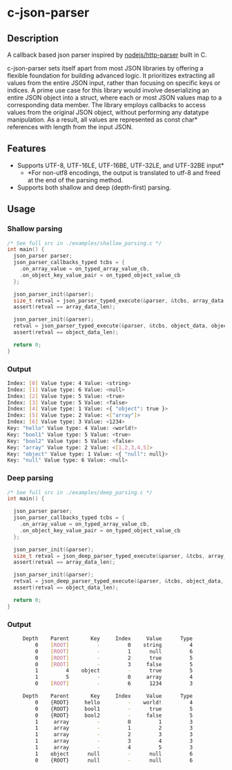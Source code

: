 # c-json-parser

## Description
A callback based json parser inspired by [nodejs/http-parser](https://github.com/nodejs/http-parser) built in C.

c-json-parser sets itself apart from most JSON libraries by offering a flexible foundation for building advanced logic. It prioritizes extracting all values from the entire JSON input, rather than focusing on specific keys or indices. A prime use case for this library would involve deserializing an entire JSON object into a struct, where each or most JSON values map to a corresponding data member. The library employs callbacks to access values from the original JSON object, without performing any datatype manipulation. As a result, all values are represented as const char* references with length from the input JSON.

## Features
 - Supports UTF-8, UTF-16LE, UTF-16BE, UTF-32LE, and UTF-32BE input*
    - *For non-utf8 encodings, the output is translated to utf-8 and freed at the end of the parsing method.
 - Supports both shallow and deep (depth-first) parsing.

## Usage
### Shallow parsing
```C
/* See full src in ./examples/shallow_parsing.c */
int main() {
  json_parser parser;
  json_parser_callbacks_typed tcbs = {
    .on_array_value = on_typed_array_value_cb,
    .on_object_key_value_pair = on_typed_object_value_cb
  };

  json_parser_init(&parser);
  size_t retval = json_parser_typed_execute(&parser, &tcbs, array_data, array_data_len);
  assert(retval == array_data_len);

  json_parser_init(&parser);
  retval = json_parser_typed_execute(&parser, &tcbs, object_data, object_data_len);
  assert(retval == object_data_len);

  return 0;
}
```
### Output
```bash
Index: [0] Value type: 4 Value: <string>
Index: [1] Value type: 6 Value: <null>
Index: [2] Value type: 5 Value: <true>
Index: [3] Value type: 5 Value: <false>
Index: [4] Value type: 1 Value: <{ "object": true }>
Index: [5] Value type: 2 Value: <["array"]>
Index: [6] Value type: 3 Value: <1234>
Key: "hello" Value type: 4 Value: <world!>
Key: "bool1" Value type: 5 Value: <true>
Key: "bool2" Value type: 5 Value: <false>
Key: "array" Value type: 2 Value: <[1,2,3,4,5]>
Key: "object" Value type: 1 Value: <{ "null": null}>
Key: "null" Value type: 6 Value: <null>
```
### Deep parsing
```C
/* See full src in ./examples/deep_parsing.c */
int main() {

  json_parser parser;
  json_parser_callbacks_typed tcbs = {
    .on_array_value = on_typed_array_value_cb,
    .on_object_key_value_pair = on_typed_object_value_cb
  };

  json_parser_init(&parser);
  size_t retval = json_deep_parser_typed_execute(&parser, &tcbs, array_data, array_data_len);
  assert(retval == array_data_len);

  json_parser_init(&parser);
  retval = json_deep_parser_typed_execute(&parser, &tcbs, object_data, object_data_len);
  assert(retval == object_data_len);

  return 0;
}
```

### Output
```bash
     Depth    Parent       Key     Index     Value      Type
         0    [ROOT]         -         0    string         4
         0    [ROOT]         -         1      null         6
         0    [ROOT]         -         2      true         5
         0    [ROOT]         -         3     false         5
         1         4    object         -      true         5
         1         5         -         0     array         4
         0    [ROOT]         -         6      1234         3

     Depth    Parent       Key     Index     Value      Type
         0    {ROOT}     hello         -    world!         4
         0    {ROOT}     bool1         -      true         5
         0    {ROOT}     bool2         -     false         5
         1     array         -         0         1         3
         1     array         -         1         2         3
         1     array         -         2         3         3
         1     array         -         3         4         3
         1     array         -         4         5         3
         1    object      null         -      null         6
         0    {ROOT}      null         -      null         6
```
